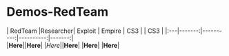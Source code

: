 # Demos-RedTeam
               

| RedTeam |Researcher| Exploit |  Empire  |   CS3  |   |   CS3  | 
|:---|-------:|----------:|----------:|-------:|  
|**Here**||**Here**| |*Here*||**Here**| |**Here**| |**Here**|

